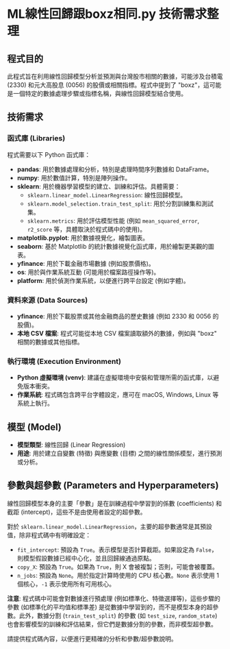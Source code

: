 # ML線性回歸跟boxz相同.py 技術需求整理

## 程式目的

此程式旨在利用線性回歸模型分析並預測與台灣股市相關的數據，可能涉及台積電 (2330) 和元大高股息 (0056) 的股價或相關指標。程式中提到了 "boxz"，這可能是一個特定的數據處理步驟或指標名稱，與線性回歸模型結合使用。

## 技術需求

### 函式庫 (Libraries)

程式需要以下 Python 函式庫：

*   **pandas**: 用於數據處理和分析，特別是處理時間序列數據和 DataFrame。
*   **numpy**: 用於數值計算，特別是陣列操作。
*   **sklearn**: 用於機器學習模型的建立、訓練和評估。具體需要：
    *   `sklearn.linear_model.LinearRegression`: 線性回歸模型。
    *   `sklearn.model_selection.train_test_split`: 用於分割訓練集和測試集。
    *   `sklearn.metrics`: 用於評估模型性能 (例如 `mean_squared_error`, `r2_score` 等，具體取決於程式碼中的使用)。
*   **matplotlib.pyplot**: 用於數據視覺化，繪製圖表。
*   **seaborn**: 基於 Matplotlib 的統計數據視覺化函式庫，用於繪製更美觀的圖表。
*   **yfinance**: 用於下載金融市場數據 (例如股票價格)。
*   **os**: 用於與作業系統互動 (可能用於檔案路徑操作等)。
*   **platform**: 用於偵測作業系統，以便進行跨平台設定 (例如字體)。

### 資料來源 (Data Sources)

*   **yfinance**: 用於下載股票或其他金融商品的歷史數據 (例如 2330 和 0056 的股價)。
*   **本地 CSV 檔案**: 程式可能從本地 CSV 檔案讀取額外的數據，例如與 "boxz" 相關的數據或其他指標。

### 執行環境 (Execution Environment)

*   **Python 虛擬環境 (venv)**: 建議在虛擬環境中安裝和管理所需的函式庫，以避免版本衝突。
*   **作業系統**: 程式碼包含跨平台字體設定，應可在 macOS, Windows, Linux 等系統上執行。

## 模型 (Model)

*   **模型類型**: 線性回歸 (Linear Regression)
*   **用途**: 用於建立自變數 (特徵) 與應變數 (目標) 之間的線性關係模型，進行預測或分析。

## 參數與超參數 (Parameters and Hyperparameters)

線性回歸模型本身的主要「參數」是在訓練過程中學習到的係數 (coefficients) 和截距 (intercept)，這些不是由使用者設定的超參數。

對於 `sklearn.linear_model.LinearRegression`，主要的超參數通常是其預設值，除非程式碼中有明確設定：

*   `fit_intercept`: 預設為 `True`。表示模型是否計算截距。如果設定為 `False`，則模型假設數據已經中心化，並且回歸線通過原點。
*   `copy_X`: 預設為 `True`。如果為 `True`，則 X 會被複製；否則，可能會被覆蓋。
*   `n_jobs`: 預設為 `None`。用於指定計算時使用的 CPU 核心數。`None` 表示使用 1 個核心，`-1` 表示使用所有可用核心。

**注意**: 程式碼中可能會對數據進行預處理 (例如標準化、特徵選擇等)，這些步驟的參數 (如標準化的平均值和標準差) 是從數據中學習到的，而不是模型本身的超參數。此外，數據分割 (`train_test_split`) 的參數 (如 `test_size`, `random_state`) 也會影響模型的訓練和評估結果，但它們是數據分割的參數，而非模型超參數。

請提供程式碼內容，以便進行更精確的分析和參數/超參數說明。

